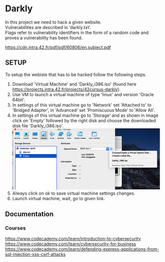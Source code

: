 # Darkly

In this project we need to hack a given website.<br>
Vulnerabilities are described in 'darkly.txt'.<br>
Flags refer to vulnerability identifiers in the form of a random code and proves a vulnerability has been found.

https://cdn.intra.42.fr/pdf/pdf/60806/en.subject.pdf

## SETUP
To setup the webiste that has to be hacked follow the following steps.
1. Download 'Virtual Machine' and 'Darkly_i386.iso' (found here https://projects.intra.42.fr/projects/42cursus-darkly).<br>
2. Use VM to launch a virtual machine of type 'linux' and version 'Oracle 64bit'.<br>
3. In settings of this virtual machine go to 'Network' set 'Attached to' to 'Bridged Adapter', in 'Advanced' set 'Promiscuous Mode' to 'Allow All'.<br>
4. In settings of this virtual machine go to 'Storage' and as shown in image click on 'Empty' followed by the right disk and choose the downloaded disk file 'Darkly_i386.iso'.<br>
![](/images/1.png)
5. Always click on ok to save virtual machine settings changes.<br>
6. Launch virtual machine, wait, go to given link.

## Documentation
### Courses
https://www.codecademy.com/learn/introduction-to-cybersecurity<br>
https://www.codecademy.com/learn/cybersecurity-for-business<br>
https://www.codecademy.com/learn/defending-express-applications-from-sql-injection-xss-csrf-attacks<br>
